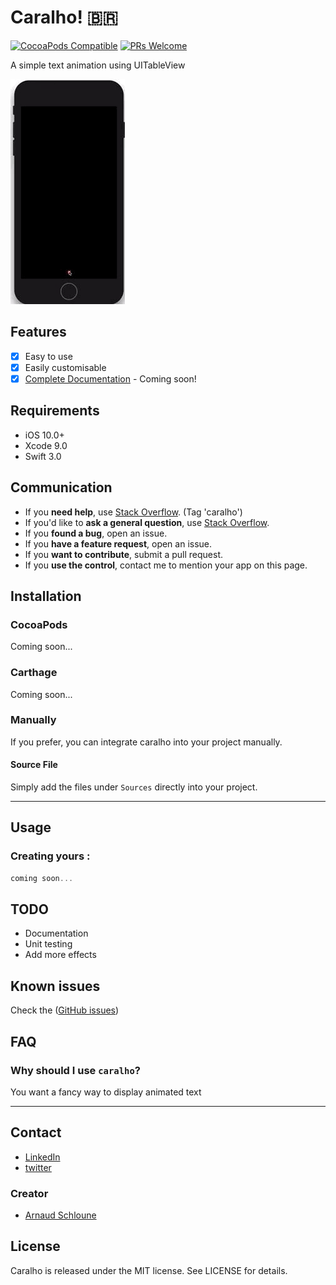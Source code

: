 Caralho! 🇧🇷
===============

[![CocoaPods Compatible](https://img.shields.io/cocoapods/v/caralho.svg)](https://img.shields.io/cocoapods/v/caralho.svg)
[![PRs Welcome](https://img.shields.io/badge/PRs-welcome-brightgreen.svg)](http://makeapullrequest.com)

A simple text animation using UITableView

![](https://raw.githubusercontent.com/arn00s/caralho/master/caralho.gif)

## Features

- [x] Easy to use
- [x] Easily customisable
- [x] [Complete Documentation](http://arn00s.github.io/caralho/) - Coming soon!

## Requirements

- iOS 10.0+
- Xcode 9.0
- Swift 3.0

## Communication

- If you **need help**, use [Stack Overflow](http://stackoverflow.com/questions/tagged/caralho). (Tag 'caralho')
- If you'd like to **ask a general question**, use [Stack Overflow](http://stackoverflow.com/questions/tagged/caralho).
- If you **found a bug**, open an issue.
- If you **have a feature request**, open an issue.
- If you **want to contribute**, submit a pull request.
- If you **use the control**, contact me to mention your app on this page.

## Installation

### CocoaPods

Coming soon...

### Carthage

Coming soon...

### Manually

If you prefer, you can integrate caralho into your project manually.

#### Source File

Simply add the files under `Sources` directly into your project.

---

## Usage

### Creating yours :

```swift
coming soon...
```

## TODO

- Documentation
- Unit testing
- Add more effects

## Known issues

Check the ([GitHub issues](https://github.com/arn00s/caralho/issues))

## FAQ

### Why should I use `caralho`?

You want a fancy way to display animated text

* * *

## Contact

- [LinkedIn](https://lu.linkedin.com/in/arnaudschloune)
- [twitter](https://twitter.com/mmommommomo)

### Creator

- [Arnaud Schloune](http://github.com/arn00s)

## License

Caralho is released under the MIT license. See LICENSE for details.
